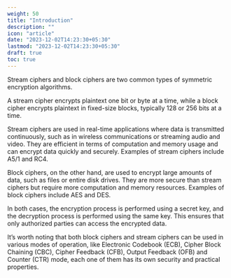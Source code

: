 ```yaml
---
weight: 50
title: "Introduction"
description: ""
icon: "article"
date: "2023-12-02T14:23:30+05:30"
lastmod: "2023-12-02T14:23:30+05:30"
draft: true
toc: true
---
```


Stream ciphers and block ciphers are two common types of symmetric encryption algorithms.

A stream cipher encrypts plaintext one bit or byte at a time, while a block cipher encrypts plaintext in fixed-size blocks, typically 128 or 256 bits at a time.

Stream ciphers are used in real-time applications where data is transmitted continuously, such as in wireless communications or streaming audio and video. They are efficient in terms of computation and memory usage and can encrypt data quickly and securely. Examples of stream ciphers include A5/1 and RC4.

Block ciphers, on the other hand, are used to encrypt large amounts of data, such as files or entire disk drives. They are more secure than stream ciphers but require more computation and memory resources. Examples of block ciphers include AES and DES.

In both cases, the encryption process is performed using a secret key, and the decryption process is performed using the same key. This ensures that only authorized parties can access the encrypted data.

It’s worth noting that both block ciphers and stream ciphers can be used in various modes of operation, like Electronic Codebook (ECB), Cipher Block Chaining (CBC), Cipher Feedback (CFB), Output Feedback (OFB) and Counter (CTR) mode, each one of them has its own security and practical properties.